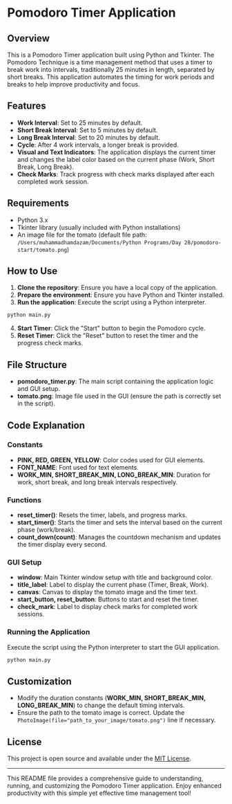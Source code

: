 # Pomodoro Timer Application

## Overview

This is a Pomodoro Timer application built using Python and Tkinter. The Pomodoro Technique is a time management method that uses a timer to break work into intervals, traditionally 25 minutes in length, separated by short breaks. This application automates the timing for work periods and breaks to help improve productivity and focus.

## Features

- **Work Interval**: Set to 25 minutes by default.
- **Short Break Interval**: Set to 5 minutes by default.
- **Long Break Interval**: Set to 20 minutes by default.
- **Cycle**: After 4 work intervals, a longer break is provided.
- **Visual and Text Indicators**: The application displays the current timer and changes the label color based on the current phase (Work, Short Break, Long Break).
- **Check Marks**: Track progress with check marks displayed after each completed work session.

## Requirements

- Python 3.x
- Tkinter library (usually included with Python installations)
- An image file for the tomato (default file path: `/Users/muhammadhamdazam/Documents/Python Programs/Day 28/pomodoro-start/tomato.png`)

## How to Use

1. **Clone the repository**: Ensure you have a local copy of the application.
2. **Prepare the environment**: Ensure you have Python and Tkinter installed.
3. **Run the application**: Execute the script using a Python interpreter.

```bash
python main.py
```

4. **Start Timer**: Click the "Start" button to begin the Pomodoro cycle.
5. **Reset Timer**: Click the "Reset" button to reset the timer and the progress check marks.

## File Structure

- **pomodoro_timer.py**: The main script containing the application logic and GUI setup.
- **tomato.png**: Image file used in the GUI (ensure the path is correctly set in the script).

## Code Explanation

### Constants

- **PINK, RED, GREEN, YELLOW**: Color codes used for GUI elements.
- **FONT_NAME**: Font used for text elements.
- **WORK_MIN, SHORT_BREAK_MIN, LONG_BREAK_MIN**: Duration for work, short break, and long break intervals respectively.

### Functions

- **reset_timer()**: Resets the timer, labels, and progress marks.
- **start_timer()**: Starts the timer and sets the interval based on the current phase (work/break).
- **count_down(count)**: Manages the countdown mechanism and updates the timer display every second.

### GUI Setup

- **window**: Main Tkinter window setup with title and background color.
- **title_label**: Label to display the current phase (Timer, Break, Work).
- **canvas**: Canvas to display the tomato image and the timer text.
- **start_button, reset_button**: Buttons to start and reset the timer.
- **check_mark**: Label to display check marks for completed work sessions.

### Running the Application

Execute the script using the Python interpreter to start the GUI application.

```bash
python main.py
```

## Customization

- Modify the duration constants (**WORK_MIN, SHORT_BREAK_MIN, LONG_BREAK_MIN**) to change the default timing intervals.
- Ensure the path to the tomato image is correct. Update the `PhotoImage(file="path_to_your_image/tomato.png")` line if necessary.

## License

This project is open source and available under the [MIT License](LICENSE).

---

This README file provides a comprehensive guide to understanding, running, and customizing the Pomodoro Timer application. Enjoy enhanced productivity with this simple yet effective time management tool!